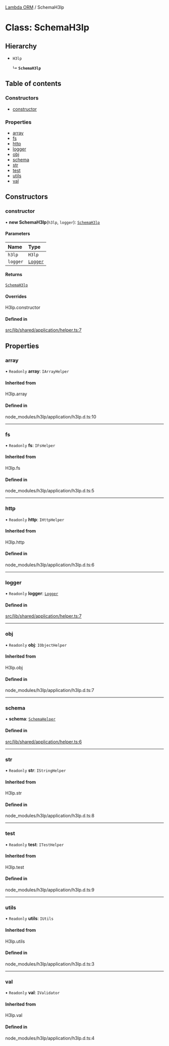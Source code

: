 [Lambda ORM](../README.md) / SchemaH3lp

# Class: SchemaH3lp

## Hierarchy

- `H3lp`

  ↳ **`SchemaH3lp`**

## Table of contents

### Constructors

- [constructor](SchemaH3lp.md#constructor)

### Properties

- [array](SchemaH3lp.md#array)
- [fs](SchemaH3lp.md#fs)
- [http](SchemaH3lp.md#http)
- [logger](SchemaH3lp.md#logger)
- [obj](SchemaH3lp.md#obj)
- [schema](SchemaH3lp.md#schema)
- [str](SchemaH3lp.md#str)
- [test](SchemaH3lp.md#test)
- [utils](SchemaH3lp.md#utils)
- [val](SchemaH3lp.md#val)

## Constructors

### constructor

• **new SchemaH3lp**(`h3lp`, `logger`): [`SchemaH3lp`](SchemaH3lp.md)

#### Parameters

| Name | Type |
| :------ | :------ |
| `h3lp` | `H3lp` |
| `logger` | [`Logger`](Logger.md) |

#### Returns

[`SchemaH3lp`](SchemaH3lp.md)

#### Overrides

H3lp.constructor

#### Defined in

[src/lib/shared/application/helper.ts:7](https://github.com/lambda-orm/lambdaorm-base/blob/a58dda5e4f2d6e9b7ef66b6cca91cfc1db3470e3/src/lib/shared/application/helper.ts#L7)

## Properties

### array

• `Readonly` **array**: `IArrayHelper`

#### Inherited from

H3lp.array

#### Defined in

node_modules/h3lp/application/h3lp.d.ts:10

___

### fs

• `Readonly` **fs**: `IFsHelper`

#### Inherited from

H3lp.fs

#### Defined in

node_modules/h3lp/application/h3lp.d.ts:5

___

### http

• `Readonly` **http**: `IHttpHelper`

#### Inherited from

H3lp.http

#### Defined in

node_modules/h3lp/application/h3lp.d.ts:6

___

### logger

• `Readonly` **logger**: [`Logger`](Logger.md)

#### Defined in

[src/lib/shared/application/helper.ts:7](https://github.com/lambda-orm/lambdaorm-base/blob/a58dda5e4f2d6e9b7ef66b6cca91cfc1db3470e3/src/lib/shared/application/helper.ts#L7)

___

### obj

• `Readonly` **obj**: `IObjectHelper`

#### Inherited from

H3lp.obj

#### Defined in

node_modules/h3lp/application/h3lp.d.ts:7

___

### schema

• **schema**: [`SchemaHelper`](SchemaHelper.md)

#### Defined in

[src/lib/shared/application/helper.ts:6](https://github.com/lambda-orm/lambdaorm-base/blob/a58dda5e4f2d6e9b7ef66b6cca91cfc1db3470e3/src/lib/shared/application/helper.ts#L6)

___

### str

• `Readonly` **str**: `IStringHelper`

#### Inherited from

H3lp.str

#### Defined in

node_modules/h3lp/application/h3lp.d.ts:8

___

### test

• `Readonly` **test**: `ITestHelper`

#### Inherited from

H3lp.test

#### Defined in

node_modules/h3lp/application/h3lp.d.ts:9

___

### utils

• `Readonly` **utils**: `IUtils`

#### Inherited from

H3lp.utils

#### Defined in

node_modules/h3lp/application/h3lp.d.ts:3

___

### val

• `Readonly` **val**: `IValidator`

#### Inherited from

H3lp.val

#### Defined in

node_modules/h3lp/application/h3lp.d.ts:4
